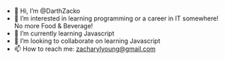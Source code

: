 - 👋 Hi, I’m @DarthZacko
- 👀 I’m interested in learning programming or a career in IT somewhere! No more Food & Beverage!
- 🌱 I’m currently learning Javascript
- 💞️ I’m looking to collaborate on learning Javascript
- 📫 How to reach me: zacharylyoung@gmail.com

<!---
DarthZacko/DarthZacko is a ✨ special ✨ repository because its `README.md` (this file) appears on your GitHub profile.
You can click the Preview link to take a look at your changes.
--->
